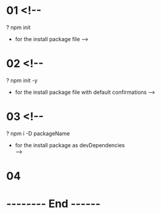<!-- TODO : ---------------------------- # COMMAND ----------------------------- -->
# 01 <!-- 
? npm init 
* for the install package file 
-->

# 02 <!--  
? npm init -y 
* for the install package file with default confirmations
-->

# 03 <!-- 
? npm i -D packageName
* for the install package as devDependencies  
-->

# 04 <!-- git push Commands  -->
 <!--?  git checkout -b branchName -->
<!--? # git add . -->
<!--? # git commit -m "Commit" -->
<!--? # git push -u origin branchName -->

# -------- End ------